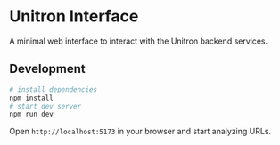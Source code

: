# Unitron Interface

A minimal web interface to interact with the Unitron backend services.

## Development

```bash
# install dependencies
npm install
# start dev server
npm run dev
```

Open `http://localhost:5173` in your browser and start analyzing URLs.
